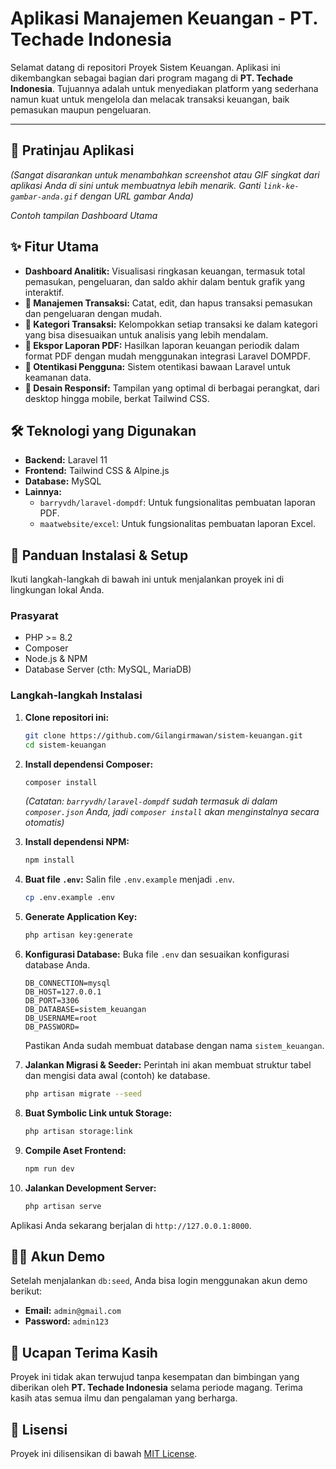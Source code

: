 # Aplikasi Manajemen Keuangan - PT. Techade Indonesia

Selamat datang di repositori Proyek Sistem Keuangan. Aplikasi ini dikembangkan sebagai bagian dari program magang di **PT. Techade Indonesia**. Tujuannya adalah untuk menyediakan platform yang sederhana namun kuat untuk mengelola dan melacak transaksi keuangan, baik pemasukan maupun pengeluaran.

-----

## 📸 Pratinjau Aplikasi

*(Sangat disarankan untuk menambahkan screenshot atau GIF singkat dari aplikasi Anda di sini untuk membuatnya lebih menarik. Ganti `link-ke-gambar-anda.gif` dengan URL gambar Anda)*

*Contoh tampilan Dashboard Utama*

## ✨ Fitur Utama

  - **Dashboard Analitik:** Visualisasi ringkasan keuangan, termasuk total pemasukan, pengeluaran, dan saldo akhir dalam bentuk grafik yang interaktif.
  - **💸 Manajemen Transaksi:** Catat, edit, dan hapus transaksi pemasukan dan pengeluaran dengan mudah.
  - **📑 Kategori Transaksi:** Kelompokkan setiap transaksi ke dalam kategori yang bisa disesuaikan untuk analisis yang lebih mendalam.
  - **📄 Ekspor Laporan PDF:** Hasilkan laporan keuangan periodik dalam format PDF dengan mudah menggunakan integrasi Laravel DOMPDF.
  - **🔐 Otentikasi Pengguna:** Sistem otentikasi bawaan Laravel untuk keamanan data.
  - **📱 Desain Responsif:** Tampilan yang optimal di berbagai perangkat, dari desktop hingga mobile, berkat Tailwind CSS.

## 🛠️ Teknologi yang Digunakan

  - **Backend:** Laravel 11
  - **Frontend:** Tailwind CSS & Alpine.js
  - **Database:** MySQL 
  - **Lainnya:**
      - `barryvdh/laravel-dompdf`: Untuk fungsionalitas pembuatan laporan PDF.
      - `maatwebsite/excel`: Untuk fungsionalitas pembuatan laporan Excel.

## 🚀 Panduan Instalasi & Setup

Ikuti langkah-langkah di bawah ini untuk menjalankan proyek ini di lingkungan lokal Anda.

### Prasyarat

  - PHP \>= 8.2
  - Composer
  - Node.js & NPM
  - Database Server (cth: MySQL, MariaDB)

### Langkah-langkah Instalasi

1.  **Clone repositori ini:**

    ```bash
    git clone https://github.com/Gilangirmawan/sistem-keuangan.git
    cd sistem-keuangan
    ```

2.  **Install dependensi Composer:**

    ```bash
    composer install
    ```

    *(Catatan: `barryvdh/laravel-dompdf` sudah termasuk di dalam `composer.json` Anda, jadi `composer install` akan menginstalnya secara otomatis)*

3.  **Install dependensi NPM:**

    ```bash
    npm install
    ```

4.  **Buat file `.env`:**
    Salin file `.env.example` menjadi `.env`.

    ```bash
    cp .env.example .env
    ```

5.  **Generate Application Key:**

    ```bash
    php artisan key:generate
    ```

6.  **Konfigurasi Database:**
    Buka file `.env` dan sesuaikan konfigurasi database Anda.

    ```env
    DB_CONNECTION=mysql
    DB_HOST=127.0.0.1
    DB_PORT=3306
    DB_DATABASE=sistem_keuangan
    DB_USERNAME=root
    DB_PASSWORD=
    ```

    Pastikan Anda sudah membuat database dengan nama `sistem_keuangan`.

7.  **Jalankan Migrasi & Seeder:**
    Perintah ini akan membuat struktur tabel dan mengisi data awal (contoh) ke database.

    ```bash
    php artisan migrate --seed
    ```

8.  **Buat Symbolic Link untuk Storage:**

    ```bash
    php artisan storage:link
    ```

9.  **Compile Aset Frontend:**

    ```bash
    npm run dev
    ```

10. **Jalankan Development Server:**

    ```bash
    php artisan serve
    ```

Aplikasi Anda sekarang berjalan di `http://127.0.0.1:8000`.

## 🧑‍💻 Akun Demo

Setelah menjalankan `db:seed`, Anda bisa login menggunakan akun demo berikut:

  - **Email:** `admin@gmail.com`
  - **Password:** `admin123`

## 🙏 Ucapan Terima Kasih

Proyek ini tidak akan terwujud tanpa kesempatan dan bimbingan yang diberikan oleh **PT. Techade Indonesia** selama periode magang. Terima kasih atas semua ilmu dan pengalaman yang berharga.

## 📄 Lisensi

Proyek ini dilisensikan di bawah [MIT License](LICENSE.md).
